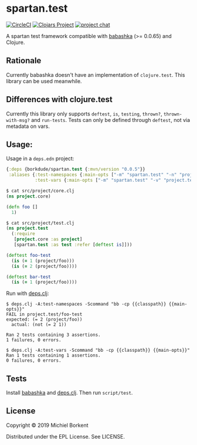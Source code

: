 # spartan.test

[![CircleCI](https://circleci.com/gh/borkdude/spartan.test/tree/master.svg?style=shield)](https://circleci.com/gh/borkdude/spartan.test/tree/master)
[![Clojars Project](https://img.shields.io/clojars/v/borkdude/spartan.test.svg)](https://clojars.org/borkdude/spartan.test)
[![project chat](https://img.shields.io/badge/slack-join_chat-brightgreen.svg)](https://app.slack.com/client/T03RZGPFR/CLX41ASCS)

A spartan test framework compatible with
[babashka](https://github.com/borkdude/babashka) (>= 0.0.65) and Clojure.

## Rationale

Currently babashka doesn't have an implementation of `clojure.test`. This
library can be used meanwhile.

## Differences with clojure.test

Currently this library only supports `deftest`, `is`, `testing`, `thrown?`,
`thrown-with-msg?` and `run-tests`.  Tests can only be defined through
`deftest`, not via metadata on vars.

## Usage:

Usage in a `deps.edn` project:

``` clojure
{:deps {borkdude/spartan.test {:mvn/version "0.0.5"}}
 :aliases {:test-namespaces {:main-opts ["-m" "spartan.test" "-n" "project.test"]}
           :test-vars {:main-opts ["-m" "spartan.test" "-v" "project.test/bar-test"]}}}
```

``` clojure
$ cat src/project/core.clj
(ns project.core)

(defn foo []
  1)

$ cat src/project/test.clj
(ns project.test
  (:require
   [project.core :as project]
   [spartan.test :as test :refer [deftest is]]))

(deftest foo-test
  (is (= 1 (project/foo)))
  (is (= 2 (project/foo))))

(deftest bar-test
  (is (= 1 (project/foo))))
```

Run with [deps.clj](https://github.com/borkdude/deps.clj/):

``` shell
$ deps.clj -A:test-namespaces -Scommand "bb -cp {{classpath}} {{main-opts}}"
FAIL in project.test/foo-test
expected: (= 2 (project/foo))
  actual: (not (= 2 1))

Ran 2 tests containing 3 assertions.
1 failures, 0 errors.

$ deps.clj -A:test-vars -Scommand "bb -cp {{classpath}} {{main-opts}}"
Ran 1 tests containing 1 assertions.
0 failures, 0 errors.
```

## Tests

Install [babashka](https://github.com/borkdude/babashka) and [deps.clj](https://github.com/borkdude/deps.clj/).
Then run `script/test`.

## License

Copyright © 2019 Michiel Borkent

Distributed under the EPL License. See LICENSE.
